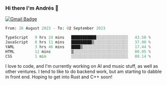### Hi there I'm Andrés :lemon:

[![Gmail Badge](https://img.shields.io/badge/-gmail-c14438?style=flat-square&logo=Gmail&logoColor=white&link=mailto:houshuai0816@gmail.com)](mailto:ahduvvuri@gmail.com)

<!--START_SECTION:waka-->

```python
From: 26 August 2023 - To: 02 September 2023

TypeScript   9 hrs 24 mins   ███████████░░░░░░░░░░░░░░   43.50 %
JavaScript   8 hrs 11 mins   █████████▒░░░░░░░░░░░░░░░   37.90 %
YAML         3 hrs 46 mins   ████▒░░░░░░░░░░░░░░░░░░░░   17.44 %
HTML         12 mins         ▒░░░░░░░░░░░░░░░░░░░░░░░░   00.95 %
CSS          1 min           ░░░░░░░░░░░░░░░░░░░░░░░░░   00.14 %
```

<!--END_SECTION:waka-->

I love to code, and I'm currently working on AI and music stuff, as well as other ventures. I tend to like to do backend work, but am starting to dabble in front end. Hoping to get into Rust and C++ soon!
